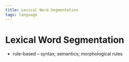 ```yaml
---
title: Lexical Word Segmentation
tags: language
---
```


# Lexical Word Segmentation
- rule-based – syntax; semantics; morphological rules










































